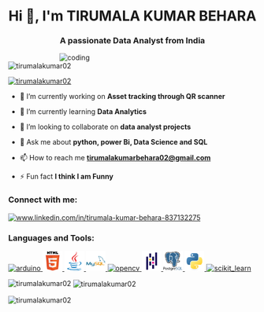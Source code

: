 <h1 align="center">Hi 👋, I'm TIRUMALA KUMAR BEHARA</h1>
<h3 align="center">A passionate Data Analyst from India</h3>
<img align="right" alt="coding" width="400" src="![image](https://github.com/Tirumalakumar02/Tirumalakumar02/assets/132464791/2fab6cd1-0645-4ede-bc18-d33a6dbedf5f)
"

<p align="left"> <img src="https://komarev.com/ghpvc/?username=tirumalakumar02&label=Profile%20views&color=0e75b6&style=flat" alt="tirumalakumar02" /> </p>

<p align="left"> <a href="https://github.com/ryo-ma/github-profile-trophy"><img src="https://github-profile-trophy.vercel.app/?username=tirumalakumar02" alt="tirumalakumar02" /></a> </p>

- 🔭 I’m currently working on **Asset tracking through QR scanner**

- 🌱 I’m currently learning **Data Analytics**

- 👯 I’m looking to collaborate on **data analyst projects**

- 💬 Ask me about **python, power Bi, Data Science and SQL**

- 📫 How to reach me **tirumalakumarbehara02@gmail.com**

- ⚡ Fun fact **I think I am Funny**

<h3 align="left">Connect with me:</h3>
<p align="left">
<a href="https://linkedin.com/in/www.linkedin.com/in/tirumala-kumar-behara-837132275" target="blank"><img align="center" src="https://raw.githubusercontent.com/rahuldkjain/github-profile-readme-generator/master/src/images/icons/Social/linked-in-alt.svg" alt="www.linkedin.com/in/tirumala-kumar-behara-837132275" height="30" width="40" /></a>
</p>

<h3 align="left">Languages and Tools:</h3>
<p align="left"> <a href="https://www.arduino.cc/" target="_blank" rel="noreferrer"> <img src="https://cdn.worldvectorlogo.com/logos/arduino-1.svg" alt="arduino" width="40" height="40"/> </a> <a href="https://www.w3.org/html/" target="_blank" rel="noreferrer"> <img src="https://raw.githubusercontent.com/devicons/devicon/master/icons/html5/html5-original-wordmark.svg" alt="html5" width="40" height="40"/> </a> <a href="https://www.java.com" target="_blank" rel="noreferrer"> <img src="https://raw.githubusercontent.com/devicons/devicon/master/icons/java/java-original.svg" alt="java" width="40" height="40"/> </a> <a href="https://www.mysql.com/" target="_blank" rel="noreferrer"> <img src="https://raw.githubusercontent.com/devicons/devicon/master/icons/mysql/mysql-original-wordmark.svg" alt="mysql" width="40" height="40"/> </a> <a href="https://opencv.org/" target="_blank" rel="noreferrer"> <img src="https://www.vectorlogo.zone/logos/opencv/opencv-icon.svg" alt="opencv" width="40" height="40"/> </a> <a href="https://pandas.pydata.org/" target="_blank" rel="noreferrer"> <img src="https://raw.githubusercontent.com/devicons/devicon/2ae2a900d2f041da66e950e4d48052658d850630/icons/pandas/pandas-original.svg" alt="pandas" width="40" height="40"/> </a> <a href="https://www.postgresql.org" target="_blank" rel="noreferrer"> <img src="https://raw.githubusercontent.com/devicons/devicon/master/icons/postgresql/postgresql-original-wordmark.svg" alt="postgresql" width="40" height="40"/> </a> <a href="https://www.python.org" target="_blank" rel="noreferrer"> <img src="https://raw.githubusercontent.com/devicons/devicon/master/icons/python/python-original.svg" alt="python" width="40" height="40"/> </a> <a href="https://scikit-learn.org/" target="_blank" rel="noreferrer"> <img src="https://upload.wikimedia.org/wikipedia/commons/0/05/Scikit_learn_logo_small.svg" alt="scikit_learn" width="40" height="40"/> </a> </p>

<p><img align="left" src="https://github-readme-stats.vercel.app/api/top-langs?username=tirumalakumar02&show_icons=true&locale=en&layout=compact" alt="tirumalakumar02" /></p>

<p>&nbsp;<img align="center" src="https://github-readme-stats.vercel.app/api?username=tirumalakumar02&show_icons=true&locale=en" alt="tirumalakumar02" /></p>

<p><img align="center" src="https://github-readme-streak-stats.herokuapp.com/?user=tirumalakumar02&" alt="tirumalakumar02" /></p>
